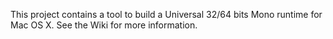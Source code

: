 This project contains a tool to build a Universal 32/64 bits Mono runtime for Mac OS X. See the Wiki for more information.
